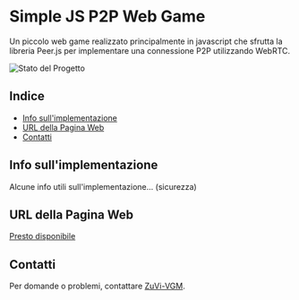 # Simple JS P2P Web Game

Un piccolo web game realizzato principalmente in javascript che sfrutta la libreria Peer.js per implementare una connessione P2P utilizzando WebRTC.

![Stato del Progetto](https://img.shields.io/badge/Stato-In%20Sviluppo-yellow)

## Indice

- [Info sull'implementazione](#info-sullimplementazione)
- [URL della Pagina Web](#url-della-pagina-web)
- [Contatti](#contatti)

## Info sull'implementazione

Alcune info utili sull'implementazione... (sicurezza)

## URL della Pagina Web

[Presto disponibile](https://example.com)

## Contatti

Per domande o problemi, contattare [ZuVi-VGM](mailto:vitog.m98@gmail.com).

